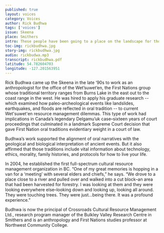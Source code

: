 ```yaml
---
published: true
layout: voices
category: Voices
author: Rick Budhwa
tags: ['voices']
issue: Skeena
place: Smithers
intro: These people have been going to a place on the landscape for thousands of years...they've had a connection to that place."
toc-img: rickbudhwa.jpg
story-img: rickbudhwa.jpg
audio: rickbudwa.mp3
transcript: rickbudhwa.pdf
latitude: 54.782604703
longitude: -127.201563951
---
```


Rick Budhwa came up the Skeena in the late ‘90s to work as an anthropologist for the office of the Wet’suwet’en, the First Nations group whose traditional territory ranges from Burns Lake in the east out to the coast range in the west. He was hired to apply his graduate research -- which examined how paleo-archeological events like landslides, earthquakes, and floods are reflected in oral tradition -- to current Wet'suwet'en resource management dilemmas. This type of work had implications in Canada’s legendary Delgamu’uk case–sixteen years of court proceedings that culminated in a landmark Supreme Court decision that gave First Nation oral traditions evidentiary weight in a court of law. 

Budhwa’s work supported the alignment of oral narratives with the geological and biological interpretation of ancient events. But it also affirmed that those traditions include vital information about technology, ethics, morality, family histories, and protocols for how to live your life. 

In 2004, he established the first full-spectrum cultural resource management organization in BC. “One of my great memories is hopping in a van for a ‘meeting’ with several elders and chiefs,” he says. “We drove to a place close to a river and pulled over and walked into a cut block–an area that had been harvested for forestry. I was looking at them and they were looking everywhere else–looking down and looking up, looking all around. They were touching trees. They were just…being there. It was a profound experience.”

Budhwa is now the principal of Crossroads Cultural Resource Management Ltd., research program manager of the Bulkley Valley Research Centre in Smithers and is an anthropology and First Nations studies professor at Northwest Community College. 
